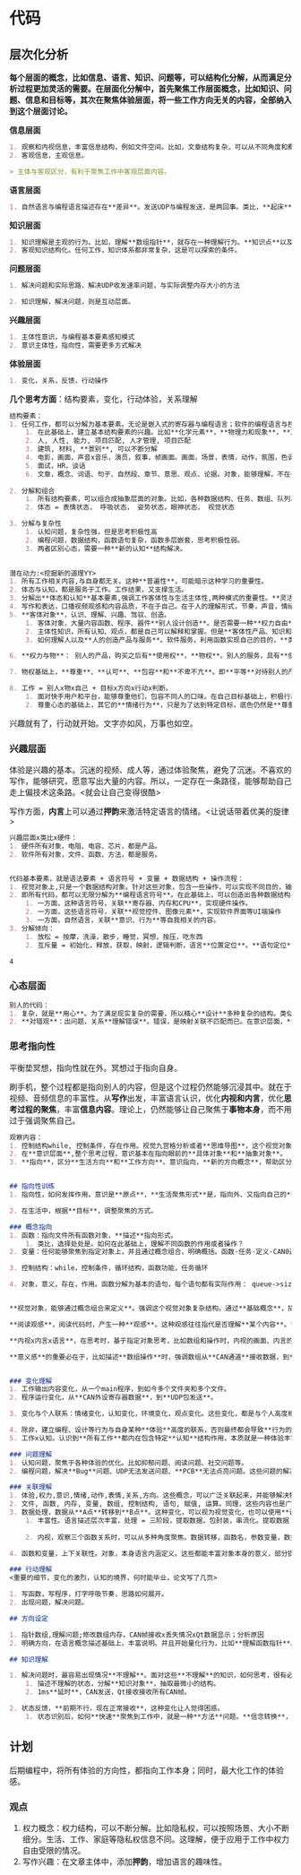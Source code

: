 # 代码



## 层次化分析

**每个层面的概念，比如信息、语言、知识、问题等，可以结构化分解，从而满足分析过程更加灵活的需要。在层面化分解中，首先聚焦工作层面概念，比如知识、问题、信息和目标等，其次在聚焦体验层面，将一些工作方向无关的内容，全部纳入到这个层面讨论。**



**信息层面**

```markdown
1. 观察和内视信息，丰富信息结构，例如文件空间。比如，文章结构复杂，可以从不同角度和概念分析。
2. 客观信息，主观信息。

> 主体与客观区分，有利于聚焦工作中客观层面内容。
```



**语言层面**

```markdown
1. 自然语言与编程语言描述存在**差异**。发送UDP与编程发送，是两回事。类比，**起床**动作，具体为**连续肢体动作**和**关键行为帧**。
```



**知识层面**

```markdown
1. 知识理解是主观的行为。比如，理解**数组指针**，就存在一种理解行为。**知识点**以及**理解**，就是可以量化以及设计的场景。
2. 客观知识结构化。任何工作，知识体系都非常复杂，这是可以探索的条件。
```



**问题层面**

```markdown
1. 解决问题和实际思路，解决UDP收发速率问题，与实际调整内存大小的方法

2. 知识理解，解决问题，则是互动层面。
```

**兴趣层面**

```markdown
1. 主体性意识，与编程基本要素感知模式
2. 意识主体性，指向性，需要更多方式解决
```



**体验层面**

```markdown
1. 变化，关系，反馈，行动操作
```







**几个思考方面**：结构要素，变化，行动体验，关系理解

```markdown
结构要素：
1. 任何工作，都可以分解为基本要素。无论是嵌入式的寄存器与编程语言；软件的编程语言与控件
	1. 在此基础上，建立基本结构要素的兴趣。比如**化学元素**，**物理力和现象**，**声音频率、音色**，**台球、规则、操作**
	2. 人, 人性, 能力, 项目匹配, 人才管理, 项目匹配
	3. 建筑, 材料, **景别**, 可以不断分解
	4. 电影，画面，声音x音乐，演员，叙事，帧画面。画面，场景，表情，动作，氛围，色调
	5. 面试，HR，谈话
	6. 文章，概念、词语、句子、自然段、章节、意思、观点、论据。对象，能够理解，不在于自己。
	
2. 分解和组合
	1. 所有结构要素，可以组合成抽象层面的对象。比如，各种数据结构、任务、数组、队列、树、图等。
	2. 体态 = 表情状态， 呼吸状态， 姿势状态，眼神状态， 视觉状态

3. 分解与复杂性
	1. 认知问题，复杂性强，但是思考积极性高
	2. 编程问题，数据结构，函数语句复杂，函数多层嵌套，思考积极性弱。
	3. 两者区别心态，需要一种**新的认知**结构解决。
	

潜在动力:<挖掘新的道理YY>
1. 所有工作相关内容,与自身都无关。这种**普遍性**，可能暗示这种学习的重要性。
2. 体态与认知，都是服务于工作。工作结果，又支撑生活。
3. 分解出**体态和认知**基本要素,强调工作客体性与生活主体性,两种模式的重要性。**灵活**根据需要，调整两种思维模式。
4. 写作和表达，口播视频观感和内容品质，不在于自己。在于人的理解形式，节奏，声音，情绪等。虽然都是**与人相关**，但是为了获得一个好得流量，整个创作和流程，聚焦的不再是自己，而是**观众**喜欢看什么，为什么喜欢看。我自己的内容，怎么以这种形式呈现。此时，我的认知、资源，只是满足这种目标的道具。 **快手**视频，此时更多服务于自己，缺少一种对象意识。
5. **客体对象**，认识、理解、兴趣、驾驭、创造。
	1. 客体对象，大量内容函数、程序、器件**别人设计创造**。是否需要一种**权力自由**意识，强调整个过程中，自己的独立性。
	2. 主体性知识，所有认知、观点，都是自己可以解释和掌握。但是**客体性产品、知识和服务**，自己没有**解释权**。
	3. 如何理解人以及**人的创造产品与服务**。软件服务，利用函数实现自己的目的，**类似**于使用**手机、筋膜球**帮助自己解决问题一样。

6. **权力与物**： 别人的产品，购买之后有**使用权**，**物权**。别人的服务，具有**使用权**。程序角度，**所有的lwip，freertos**，都是别人创造的产品和服务。但是**工具角度**，每个人都拥有**使用权**。

7. 物权基础上，**尊重**、**认可**、**包容**和**不卑不亢**。即**平等**对待别人的产品和服务，不过分将产品与能力、自己能力建立起来联系，从而造成一种**拔高别人，贬低自己**的局面。

8. 工作 = 别人x物x自己 + 目标x方向x行动x判断。
	1. 面对快手用户和平台，能够尊重他们，包容不同人的口味。在自己目标基础上，积极行动。**尊重观众**，没有用心做的产品，理解别人的喜好。但是想要获得**流量**，这是**不公平**的心态。**用户流量**有规律和特点，满足这些特点，自然可以获得流量。在此过程中，**自我**就不再重要。
	2. 尊重心态的基础上，其它的**情绪行为**，只是为了达到特定目标，底色仍然是**尊重**。

```



兴趣就有了，行动就开始。文字亦如风，万事也如空。

### 兴趣层面 

体验是兴趣的基本。沉迷的视频、成人等，通过体验聚焦，避免了沉迷。不喜欢的写作，能够研究，愿意写出大量的内容。所以，一定存在一条路径，能够帮助自己走上偏技术这条路。<就会让自己变得很酷>



写作方面，**内言**上可以通过**押韵**来激活特定语言的情绪。<让说话带着优美的旋律>

```markdown
兴趣层面x类比x硬件：
1. 硬件所有对象，电阻、电容、芯片，都是产品。
2. 软件所有对象，文件、函数、方法，都是服务。


代码基本要素，就是语法要素 + 语言符号 + 变量 + 数据结构 + 操作流程：
1. 视觉对象上,只是一个数据结构对象。针对这些对象，包含一些操作，可以实现不同目的，输出。
2. 即所有代码，都可以无限分解为**编程语言符号**。在此基础上，可以创造出各种数据结构与操作。
	1. 一方面，这种语言符号，关联**寄存器、内存和CPU**，实现硬件操作。
	2. 一方面，这些语言符号，关联**视觉控件、图像元素**，实现软件界面等UI端操作
	3. 一方面，自然语言，关联**意识、行为**等自我相关的内容。
3. 分解倾向：
	1. 放松 = 按摩，洗澡，散步，睡觉，冥想，按压，吃东西
	2. 互斥量 = 初始化，释放，获取，映射，逻辑判断，语言**位置定位**。**语句定位**是一个有效动作

4
```



### 心态层面

```markdown
别人的代码：
1. 复杂，就是**用心**。为了满足现实复杂的需要，所以精心**设计**多种复杂的结构。类似于解决**抑郁问题**和**工作问题**，所以认知结构越来越复杂。这是**尊重规律和现实**
2. **对错观**：出问题，关系**理解错误**。错误，是映射关联不匹配而已。在意识层面，**错误是两个对象关联，与现实不符**。这种错误，**归因**不是自身能力问题，而是聚焦于**聚焦和关联调整**。或者说，**错误就是没*看清*，好好观察、看清楚就行**
```



### 思考指向性

平衡垫冥想，指向性就在外。冥想过于指向自身。

刷手机，整个过程都是指向别人的内容，但是这个过程仍然能够沉浸其中。就在于视频、音频信息的丰富性。从**写作**出发，丰富语言认识，优化**内视和内言**，优化**思考过程的聚焦**，丰富**信息内容**。理论上，仍然能够让自己聚焦于**事物本身**，而不用过于强调聚焦自己。

```markdown
观察内容：
1. 控制结构while, 控制条件，存在作用。视觉九宫格分析或者**思维导图**，这个视觉对象，指向的永远是**这些对象**之间的关系
2. 在**意识层面**,整个思考过程，意识基本在指向眼前的**具体对象**和**抽象对象**。
3. **指向**，区分**生活方向**和**工作方向**。意识指向，**新的方向概念**，帮助区分不同**意识、现实、想象**等内容。


## 指向性训练 
1. 指向性，如何发挥作用。意识是**原点**，**生活聚焦形式**是，指向外、又指向自己的**自指结构**；工作是，完全指向**对象**本身。即使需要思考、资源，最终**指向**也是外部对象。

2. 在生活中，根据**目标**，调整聚焦的方式。

### 概念指向
1. 函数：指向文件所有函数对象，**描述**指向形式。
	1. 类比，选择处处是。如何在此基础上，理解不同函数的作用或者操作？
2. 变量：任何能够聚焦到指定对象上，并且通过概念组合，明确概括。函数·任务·定义·CAN0通道

3. 控制结构：while，控制条件，循环结构，函数功能，任务循环

4. 对象，意义，存在，作用。函数分解为基本的语句，每个语句都有实际作用： queue->size--描述**数据结构x结构体x成员x运算减一x作用x更新x数量x数据**。


**视觉对象，能够通过概念组合来定义**。强调这个视觉对象复杂结构。通过**基础概念**，描述复杂对象。注意**内视和内言**内容，与实际内容之间的差异。**语言**描述对象，**内视**帮助定位以及进行**抽象思考**。

**阅读观感**，阅读代码时，产生一种**观感**。这种观感往往指代是否理解**某个内容**。**如果观感是不懂**，就会造成困惑。因此，描述**观感**，将观感重新指向对象关系，就变得重要。

**内视x内言x语言**，在思考时，基于指定对象思考，比如数组和操作时，内视的画面、内言的声音语调和语言概念的熟悉使用，都可能影响效果。关键是，整个思考过程，具有一定方向性。不是为了理解清晰内容，而是为了实现某个目标，从而打通**从下到上**的**意义感**。  

**意义感**的重要必在于，比如描述**数组操作**时，强调数组从**CAN通道**接收数据，到**通道包赋值**。不仅画面意义感强，同时操作性意义也强。


### 变化理解
1. 工作输出内容变化，从一个main程序，到如今多个文件夹和多个文件。
2. 程序运行变化，从**CAN外设寄存器数据**，到**UDP包发送**。

3. 变化与个人联系：情绪变化，认知变化，环境变化，观点变化。这些变化，都是与个人高度相关。**结构认识变化**，与个人**行动**和**体验高度**相关。即**所有变化**，是与体验高度相连的。但是，**程序**运行的变化，与个人完全无关，都是指向对象本身。

4. 除非，建立编程、设计等行为与自身某种**体验**高度的联系，否则最终都会导致**行为的内在无意义感**。
5. 工作x认知。认识到**所有工作**都内在包含特定**认知**结构作用，本质就是一种体验丰富的手段。

### 问题理解 
1. 认知问题，聚焦于各种体验的优化。比如抑郁问题、阅读问题、社交问题等。
2. 编程问题，解决**Bug**问题、UDP无法发送问题、**PCB**无法点亮问题。这些问题的解决，也在优化**体验**。**工作问题**的存在，就是在破坏体验。解决问题本身，理论上就是获得收获感的过程。只是这个周期非常漫长，个中辛苦需要自己品尝。<很难忘，自己闯>

### 关联理解
1. 体验,权力,意识,情绪,动作,表情,关系,方向。这些概念，可以广泛关联起来，并能够解决特定问题。
2. 文件, 函数, 内存, 变量, 数组, 控制结构, 语句, 赋值, 运算。同理，这些内容也是广泛联系。
3. 数据处理，数据从**A点**转移到**B点**。这种变化，可以视为视觉变化，也可以使用**语言定义**。
	1. 丰富性。语言描述层次丰富，处理 = 三阶段，提取数据，包封装，串流化。提取数据 = 判断，控制逻辑，运算结构，指针数组
	
	2. 内视，观察三个函数关系时，可以从多种角度聚焦。数据转移，函数名，参数变量，数据移动，底层控制逻辑等。从具体到抽象

4. 函数和变量，上下关联性。对象，本身语言内涵定义。这些都能丰富对象本身的意义，部分提升认识的兴趣和积极性。

### 行动理解
<重要的细节，变化的激烈，认知的境界，何时能毕业，论文写了几页>

1. 写函数，写程序，打字呼吸节奏，思路如何展开。
2. 出现问题，解决问题。

## 方向设定

1. 指针数组,理解问题;修改数组内存，CAN帧接收x丢失情况xQt数据显示；分析原因
2. 明确方向，在语言概念描述基础上，丰富说明。并且开始量化行为，比如**理解函数指针**。

## 知识理解

1. 解决问题时，最容易出现情况**不理解**。面对这些**不理解**的知识，如何思考，很有必要。
	1. 描述不理解的状态，分解**知识对象**，抽取最微小的结构。	
	2. 1ms**延时**，CAN发送，Qt接收接收所有CAN帧。

2. 状态反馈，**前期不行，现在正常接收**，这种变化让人觉得困惑。
	1. 状态识别后，如何**快速**聚焦到工作中，就是一种**方法**问题。**信念转换**，**叙事调整**。


```



## 计划

后期编程中，将所有体验的方向性，都指向工作本身；同时，最大化工作的体验感。





### 观点

1. 权力概念：权力结构，可以不断分解。比如隐私权，可以按照场景、大小不断细分。生活、工作、家庭等隐私权信息不同。这理解，便于应用于工作中权力自由受限的情况。
1. 写作兴趣：在文章主体中，添加**押韵**，增加语言的趣味性。



